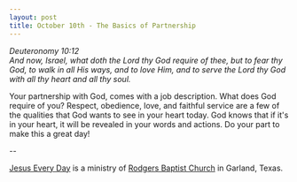 ```yaml
---
layout: post
title: October 10th - The Basics of Partnership
---
```


_Deuteronomy 10:12  
And now, Israel, what doth the Lord thy God require of thee, but to
fear thy God, to walk in all His ways, and to love Him, and to serve
the Lord thy God with all thy heart and all thy soul._

Your partnership with God, comes with a job description. What does
God require of you? Respect, obedience, love, and faithful service
are a few of the qualities that God wants to see in your heart today.
God knows that if it's in your heart, it will be revealed in your
words and actions. Do your part to make this a great day!

 --

<a href=http://jesuseveryday.net>Jesus Every Day</a> is a ministry of <a href=http://rodgersbaptist.net>Rodgers Baptist Church</a> in Garland, Texas.
